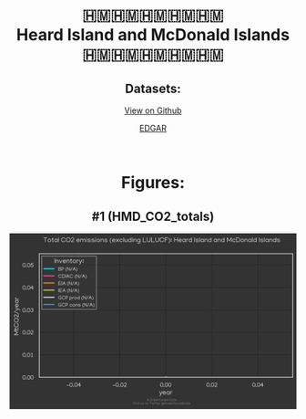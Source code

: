
<center>
<h1 align="center">
🇭🇲🇭🇲🇭🇲🇭🇲🇭🇲
<br>
Heard Island and McDonald Islands
<br>
🇭🇲🇭🇲🇭🇲🇭🇲🇭🇲
</h1>
<h2>Datasets:</h2>
<p><a href="https://github.com/dquintani/GreenhouseData/tree/master/country_data/HMD_Heard Island and McDonald Islands/data">View on Github</a>
<br></p><p><a href="data/HMD_EDGAR.csv">EDGAR</a></p><p><br></p>
<h1>Figures:</h1><h2>#1 (HMD_CO2_totals)</h2>
<p><img alt="" src="figures/HMD_CO2_totals.png" /></p>